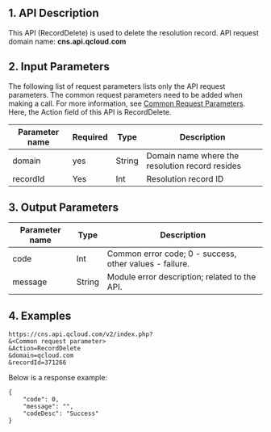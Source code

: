 ## 1. API Description
This API (RecordDelete) is used to delete the resolution record.
API request domain name: **cns.api.qcloud.com**

## 2. Input Parameters
The following list of request parameters lists only the API request parameters. The common request parameters need to be added when making a call. For more information, see [Common Request Parameters](https://intl.cloud.tencent.com/document/api/377/4153). Here, the Action field of this API is RecordDelete.

| Parameter name | Required | Type | Description |
|---------|---------|---------|---------|
| domain | yes | String | Domain name where the resolution record resides |
| recordId | Yes | Int | Resolution record ID |


## 3. Output Parameters
| Parameter name | Type | Description |
|---------|---------|---------|
| code | Int | Common error code; 0 - success, other values - failure. |
| message | String | Module error description; related to the API. |


## 4. Examples
```
https://cns.api.qcloud.com/v2/index.php?
&<Common request parameter>
&Action=RecordDelete
&domain=qcloud.com
&recordId=371266
```


Below is a response example:
```
{
	"code": 0,
	"message": "",
	"codeDesc": "Success"
}
```
